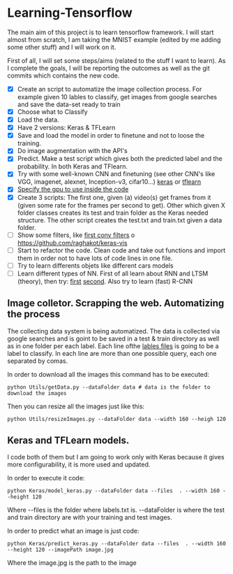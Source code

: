 # Learning-Tensorflow

The main aim of this project is to learn tensorflow framework. I will start almost from scratch, I am taking the MNIST example (edited by me adding some other stuff) and I will work on it.

First of all, I will set some steps/aims (related to the stuff I want to learn). As I complete the goals, I will be reporting the outcomes as well as the git commits which contains the new code.


- [x] Create an script to automatize the image collection process. For example given 10 lables to classify, get images from google searches and save the data-set ready to train
- [x] Choose what to Classify
- [x] Load the data.
- [x] Have 2 versions: Keras & TFLearn
- [x] Save and load the model in order to finetune and not to loose the training.
- [x] Do image augmentation with the API's
- [x] Predict. Make a test script which gives both the predicted label and the probability. In both Keras and TFlearn.
- [x] Try with some well-known CNN and finetuning (see other CNN's like VGG, imagenet, alexnet, Inception-v3, cifar10...) [keras](https://github.com/fchollet/deep-learning-models) or [tflearn](https://github.com/tflearn/tflearn/tree/master/examples/images)
- [x] [Specify the gpu to use inside the code](https://www.tensorflow.org/tutorials/using_gpu)
- [x] Create 3 scripts: The first one, given (a) video(s) get frames from it (given some rate for the frames per second to get). Other which given  X folder classes  creates its test and train folder as the Keras needed structure. The other script  creates the test.txt and train.txt given a data folder.
- [ ] Show some filters, like [first conv filters](http://stackoverflow.com/questions/35759220/how-to-visualize-learned-filters-on-tensorflow) o https://github.com/raghakot/keras-vis
- [ ] Start to refactor the code. Clean code and take out functions and import them in order not to have lots of code lines in one file.
- [ ] Try to learn differents objets like different cars models
- [ ] Learn different types of NN. First of all learn about RNN and LTSM (theory), then try: [first](https://github.com/guillaume-chevalier/LSTM-Human-Activity-Recognition) [second](http://machinelearningmastery.com/time-series-prediction-with-deep-learning-in-python-with-keras/). Also try to learn (fast) R-CNN

## Image colletor. Scrapping the web. Automatizing the process
The collecting data system is being automatized. The data is collected via google searches and is goint to be saved in a test & train directory as well as in one folder per each label. Each line ofthe [lables files](https://github.com/Shathe/Learning-Tensorflow/blob/master/labels.txt) is going to be a label to classify. In each line are more than one possible query, each one separated by comas.

In order to download all the images this command has to be executed:
```
python Utils/getData.py --dataFolder data # data is the folder to download the images
```
Then you can resize all the images just like this:
```
python Utils/resizeImages.py --dataFolder data --width 160 --heigh 120
```

## Keras and TFLearn models.

I code both of them but I am going to work only with Keras because it gives more configurability, it is more used and updated.

In order to execute it code:
```
python Keras/model_keras.py --dataFolder data --files  . --width 160 --height 120
```
Where --files is the folder where labels.txt is. --dataFolder is where the test and train directory are with your training and test images.

In order to predict what an image is just code:
```
python Keras/predict_keras.py --dataFolder data --files  . --width 160 --height 120 --imagePath image.jpg
```
Where the image.jpg is the path to the image